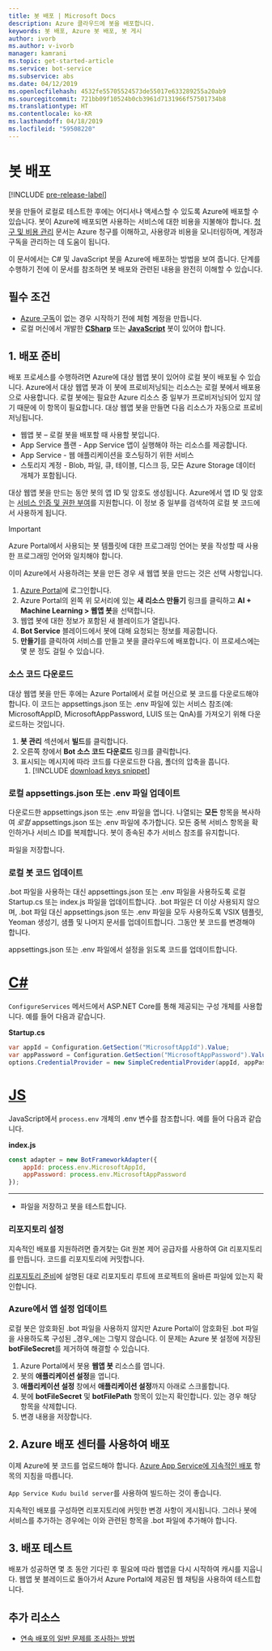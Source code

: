 ```yaml
---
title: 봇 배포 | Microsoft Docs
description: Azure 클라우드에 봇을 배포합니다.
keywords: 봇 배포, Azure 봇 배포, 봇 게시
author: ivorb
ms.author: v-ivorb
manager: kamrani
ms.topic: get-started-article
ms.service: bot-service
ms.subservice: abs
ms.date: 04/12/2019
ms.openlocfilehash: 4532fe55705524573de55017e633289255a20ab9
ms.sourcegitcommit: 721bb09f10524b0cb3961d7131966f57501734b8
ms.translationtype: HT
ms.contentlocale: ko-KR
ms.lasthandoff: 04/18/2019
ms.locfileid: "59508220"
---
```

# <a name="deploy-your-bot"></a>봇 배포

[!INCLUDE [pre-release-label](./includes/pre-release-label.md)]

봇을 만들어 로컬로 테스트한 후에는 어디서나 액세스할 수 있도록 Azure에 배포할 수 있습니다. 봇이 Azure에 배포되면 사용하는 서비스에 대한 비용을 지불해야 합니다. [청구 및 비용 관리](https://docs.microsoft.com/en-us/azure/billing/) 문서는 Azure 청구를 이해하고, 사용량과 비용을 모니터링하며, 계정과 구독을 관리하는 데 도움이 됩니다.

이 문서에서는 C# 및 JavaScript 봇을 Azure에 배포하는 방법을 보여 줍니다. 단계를 수행하기 전에 이 문서를 참조하면 봇 배포와 관련된 내용을 완전히 이해할 수 있습니다.

## <a name="prerequisites"></a>필수 조건
- [Azure 구독](http://portal.azure.com)이 없는 경우 시작하기 전에 체험 계정을 만듭니다.
- 로컬 머신에서 개발한 [**CSharp**](./dotnet/bot-builder-dotnet-sdk-quickstart.md) 또는 [**JavaScript**](./javascript/bot-builder-javascript-quickstart.md) 봇이 있어야 합니다.

## <a name="1-prepare-for-deployment"></a>1. 배포 준비
배포 프로세스를 수행하려면 Azure에 대상 웹앱 봇이 있어야 로컬 봇이 배포될 수 있습니다. Azure에서 대상 웹앱 봇과 이 봇에 프로비저닝되는 리소스는 로컬 봇에서 배포용으로 사용합니다. 로컬 봇에는 필요한 Azure 리소스 중 일부가 프로비저닝되어 있지 않기 때문에 이 항목이 필요합니다. 대상 웹앱 봇을 만들면 다음 리소스가 자동으로 프로비저닝됩니다.
-   웹앱 봇 – 로컬 봇을 배포할 때 사용할 봇입니다.
-   App Service 플랜 - App Service 앱이 실행해야 하는 리소스를 제공합니다.
-   App Service - 웹 애플리케이션을 호스팅하기 위한 서비스
-   스토리지 계정 - Blob, 파일, 큐, 테이블, 디스크 등, 모든 Azure Storage 데이터 개체가 포함됩니다.

대상 웹앱 봇을 만드는 동안 봇의 앱 ID 및 암호도 생성됩니다. Azure에서 앱 ID 및 암호는 [서비스 인증 및 권한 부여](https://docs.microsoft.com/azure/app-service/overview-authentication-authorization)를 지원합니다. 이 정보 중 일부를 검색하여 로컬 봇 코드에서 사용하게 됩니다. 

> [!IMPORTANT]
> Azure Portal에서 사용되는 봇 템플릿에 대한 프로그래밍 언어는 봇을 작성할 때 사용한 프로그래밍 언어와 일치해야 합니다.

이미 Azure에서 사용하려는 봇을 만든 경우 새 웹앱 봇을 만드는 것은 선택 사항입니다.

1. [Azure Portal](https://portal.azure.com)에 로그인합니다.
1. Azure Portal의 왼쪽 위 모서리에 있는 **새 리소스 만들기** 링크를 클릭하고 **AI + Machine Learning > 웹앱 봇**을 선택합니다.
1. 웹앱 봇에 대한 정보가 포함된 새 블레이드가 열립니다. 
1. **Bot Service** 블레이드에서 봇에 대해 요청되는 정보를 제공합니다.
1. **만들기**를 클릭하여 서비스를 만들고 봇을 클라우드에 배포합니다. 이 프로세스에는 몇 분 정도 걸릴 수 있습니다.

### <a name="download-the-source-code"></a>소스 코드 다운로드
대상 웹앱 봇을 만든 후에는 Azure Portal에서 로컬 머신으로 봇 코드를 다운로드해야 합니다. 이 코드는 appsettings.json 또는 .env 파일에 있는 서비스 참조(예: MicrosoftAppID, MicrosoftAppPassword, LUIS 또는 QnA)를 가져오기 위해 다운로드하는 것입니다. 

1. **봇 관리** 섹션에서 **빌드**를 클릭합니다.
1. 오른쪽 창에서 **Bot 소스 코드 다운로드** 링크를 클릭합니다.
1. 표시되는 메시지에 따라 코드를 다운로드한 다음, 폴더의 압축을 풉니다.
    1. [!INCLUDE [download keys snippet](~/includes/snippet-abs-key-download.md)]

### <a name="update-your-local-appsettingsjson-or-env-file"></a>로컬 appsettings.json 또는 .env 파일 업데이트

다운로드한 appsettings.json 또는 .env 파일을 엽니다. 나열되는 **모든** 항목을 복사하여 _로컬_ appsettings.json 또는 .env 파일에 추가합니다. 모든 중복 서비스 항목을 확인하거나 서비스 ID를 복제합니다. 봇이 종속된 추가 서비스 참조를 유지합니다.

파일을 저장합니다.

### <a name="update-local-bot-code"></a>로컬 봇 코드 업데이트
.bot 파일을 사용하는 대신 appsettings.json 또는 .env 파일을 사용하도록 로컬 Startup.cs 또는 index.js 파일을 업데이트합니다. .bot 파일은 더 이상 사용되지 않으며, .bot 파일 대신 appsettings.json 또는 .env 파일을 모두 사용하도록 VSIX 템플릿, Yeoman 생성기, 샘플 및 나머지 문서를 업데이트합니다. 그동안 봇 코드를 변경해야 합니다. 

appsettings.json 또는 .env 파일에서 설정을 읽도록 코드를 업데이트합니다. 

# <a name="ctabcsharp"></a>[C#](#tab/csharp)
`ConfigureServices` 메서드에서 ASP.NET Core를 통해 제공되는 구성 개체를 사용합니다. 예를 들어 다음과 같습니다. 

**Startup.cs**
```csharp
var appId = Configuration.GetSection("MicrosoftAppId").Value;
var appPassword = Configuration.GetSection("MicrosoftAppPassword").Value;
options.CredentialProvider = new SimpleCredentialProvider(appId, appPassword);
```

# <a name="jstabjs"></a>[JS](#tab/js)

JavaScript에서 `process.env` 개체의 .env 변수를 참조합니다. 예를 들어 다음과 같습니다.
   
**index.js**

```js
const adapter = new BotFrameworkAdapter({
    appId: process.env.MicrosoftAppId,
    appPassword: process.env.MicrosoftAppPassword
});
```
---

- 파일을 저장하고 봇을 테스트합니다.

### <a name="setup-a-repository"></a>리포지토리 설정

지속적인 배포를 지원하려면 즐겨찾는 Git 원본 제어 공급자를 사용하여 Git 리포지토리를 만듭니다. 코드를 리포지토리에 커밋합니다.

[리포지토리 준비](https://docs.microsoft.com/azure/app-service/deploy-continuous-deployment#prepare-your-repository)에 설명된 대로 리포지토리 루트에 프로젝트의 올바른 파일에 있는지 확인합니다.

### <a name="update-app-settings-in-azure"></a>Azure에서 앱 설정 업데이트
로컬 봇은 암호화된 .bot 파일을 사용하지 않지만 Azure Portal이 암호화된 .bot 파일을 사용하도록 구성된 _경우_에는 그렇지 않습니다. 이 문제는 Azure 봇 설정에 저장된 **botFileSecret**를 제거하여 해결할 수 있습니다.
1. Azure Portal에서 봇용 **웹앱 봇** 리소스를 엽니다.
1. 봇의 **애플리케이션 설정**을 엽니다.
1. **애플리케이션 설정** 창에서 **애플리케이션 설정**까지 아래로 스크롤합니다.
1. 봇에 **botFileSecret** 및 **botFilePath** 항목이 있는지 확인합니다. 있는 경우 해당 항목을 삭제합니다.
1. 변경 내용을 저장합니다.

## <a name="2-deploy-using-azure-deployment-center"></a>2. Azure 배포 센터를 사용하여 배포

이제 Azure에 봇 코드를 업로드해야 합니다. [Azure App Service에 지속적인 배포](https://docs.microsoft.com/azure/app-service/deploy-continuous-deployment) 항목의 지침을 따릅니다.

`App Service Kudu build server`를 사용하여 빌드하는 것이 좋습니다.

지속적인 배포를 구성하면 리포지토리에 커밋한 변경 사항이 게시됩니다. 그러나 봇에 서비스를 추가하는 경우에는 이와 관련된 항목을 .bot 파일에 추가해야 합니다.

## <a name="3-test-your-deployment"></a>3. 배포 테스트

배포가 성공하면 몇 초 동안 기다린 후 필요에 따라 웹앱을 다시 시작하여 캐시를 지웁니다. 웹앱 봇 블레이드로 돌아가서 Azure Portal에 제공된 웹 채팅을 사용하여 테스트합니다.

## <a name="additional-resources"></a>추가 리소스
- [연속 배포의 일반 문제를 조사하는 방법](https://github.com/projectkudu/kudu/wiki/Investigating-continuous-deployment)

